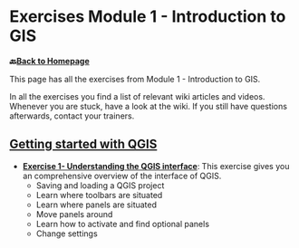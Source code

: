 # Exercises Module 1 - Introduction to GIS

__🔙[Back to Homepage](/content/intro.md)__

This page has all the exercises from Module 1 - Introduction to GIS.

In all the exercises you find a list of relevant wiki articles and videos. 
Whenever you are stuck, have a look at the wiki. If you still have questions 
afterwards, contact your trainers. 

## [Getting started with QGIS](/content/Modul_1/en_qgis_start.md)
* __[Exercise 1- Understanding the QGIS interface](/content/Modul_1/en_qgis_interface_ex2.md)__: This exercise gives you an comprehensive overview of the interface of QGIS. 
    - Saving and loading a QGIS project
    - Learn where toolbars are situated
    - Learn where panels are situated
    - Move panels around
    - Learn how to activate and find optional panels
    - Change settings


